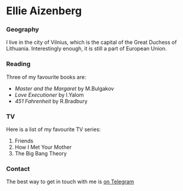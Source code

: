 # Ellie Aizenberg

### Geography

I live in the city of Vilnius, which is the capital of the Great Duchess of Lithuania. Interestingly enough, it is still a part of European Union.

### Reading

Three of my favourite books are:

- *Master and the Margaret* by M.Bulgakov
- *Love Executioner* by I.Yalom
- *451 Fahrenheit* by R.Bradbury

### TV

Here is a list of my favourite TV series:

1. Friends
2. How I Met Your Mother
3. The Big Bang Theory

### Contact 

The best way to get in touch with me is [on Telegram](https://t.me/anneliesefrank)
